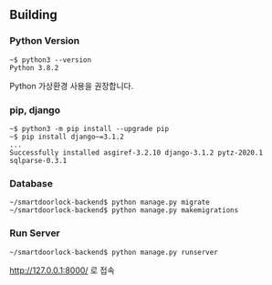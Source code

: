 ## Building

### Python Version

    ~$ python3 --version
    Python 3.8.2

Python 가상환경 사용을 권장합니다.

### pip, django

    ~$ python3 -m pip install --upgrade pip
    ~$ pip install django~=3.1.2
    ...
    Successfully installed asgiref-3.2.10 django-3.1.2 pytz-2020.1 sqlparse-0.3.1
    
### Database

    ~/smartdoorlock-backend$ python manage.py migrate
    ~/smartdoorlock-backend$ python manage.py makemigrations
    
### Run Server

    ~/smartdoorlock-backend$ python manage.py runserver
    
http://127.0.0.1:8000/ 로 접속
    
    
